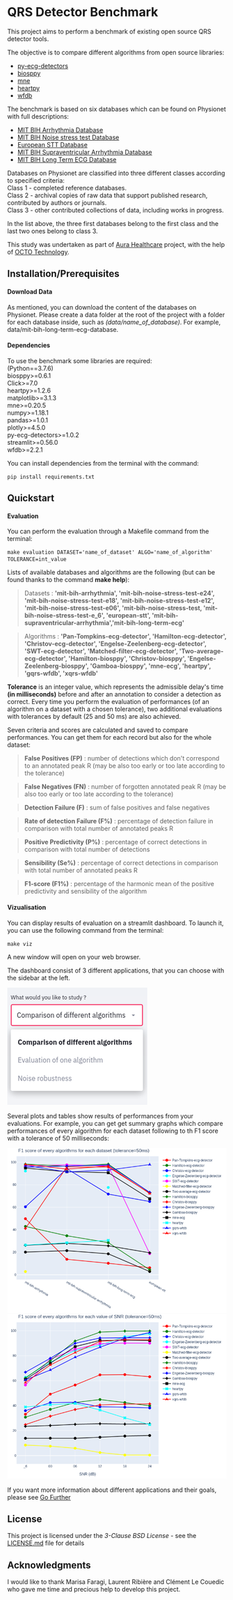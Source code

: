 # QRS Detector Benchmark

This project aims to perform a benchmark of existing open source QRS detector tools.

The objective is to compare different algorithms from open source libraries:
- [py-ecg-detectors](https://github.com/berndporr/py-ecg-detectors)
- [biosppy](https://github.com/PIA-Group/BioSPPy)
- [mne](https://github.com/mne-tools/mne-python)
- [heartpy](https://github.com/paulvangentcom/heartrate_analysis_python)
- [wfdb](https://github.com/MIT-LCP/wfdb-python)

The benchmark is based on six databases which can be found on Physionet with full descriptions:
- [MIT BIH Arrhythmia Database](https://physionet.org/content/mitdb/1.0.0/)
- [MIT BIH Noise stress test Database](https://physionet.org/content/nstdb/1.0.0/)
- [European STT Database](https://physionet.org/content/edb/1.0.0/)
- [MIT BIH Supraventricular Arrhythmia Database](https://physionet.org/content/svdb/1.0.0/)
- [MIT BIH Long Term ECG Database](https://physionet.org/content/ltdb/1.0.0/)

Databases on Physionet are classified into three different classes according to specified criteria:  
    Class 1 - completed reference databases.  
    Class 2 - archival copies of raw data that support published research, contributed by authors or journals.  
    Class 3 - other contributed collections of data, including works in progress.   
    
In the list above, the three first databases belong to the first class and the last two ones belong to class 3.

This study was undertaken as part of [Aura Healthcare](https://www.aura.healthcare) project, with the help of [OCTO Technology](https://www.octo.com/fr).

## Installation/Prerequisites

#### Download Data

As mentioned, you can download the content of the databases on Physionet. Please create a data folder at the root of the project with a folder for each database inside, such as _(data/name_of_database)_. For example, data/mit-bih-long-term-ecg-database.

#### Dependencies

To use the benchmark some libraries are required:  
(Python==3.7.6)  
biosppy>=0.6.1  
Click>=7.0  
heartpy>=1.2.6  
matplotlib>=3.1.3  
mne>=0.20.5  
numpy>=1.18.1  
pandas>=1.0.1  
plotly>=4.5.0  
py-ecg-detectors>=1.0.2  
streamlit>=0.56.0  
wfdb>=2.2.1  

You can install dependencies from the terminal with the command:

```
pip install requirements.txt
```

## Quickstart

#### Evaluation

You can perform the evaluation through a Makefile command from the terminal:  
```
make evaluation DATASET='name_of_dataset' ALGO='name_of_algorithm' TOLERANCE=int_value
```  

Lists of available databases and algorithms are the following (but can be found thanks to the command **make help**):  
 > Datasets : **'mit-bih-arrhythmia', 'mit-bih-noise-stress-test-e24', 'mit-bih-noise-stress-test-e18', 'mit-bih-noise-stress-test-e12', 'mit-bih-noise-stress-test-e06', 'mit-bih-noise-stress-test, 'mit-bih-noise-stress-test-e_6', 'european-stt', 'mit-bih-supraventricular-arrhythmia','mit-bih-long-term-ecg'**
 
 > Algorithms : **'Pan-Tompkins-ecg-detector', 'Hamilton-ecg-detector', 'Christov-ecg-detector', 'Engelse-Zeelenberg-ecg-detector', 'SWT-ecg-detector', 'Matched-filter-ecg-detector', 'Two-average-ecg-detector', 'Hamilton-biosppy', 'Christov-biosppy', 'Engelse-Zeelenberg-biosppy', 'Gamboa-biosppy', 'mne-ecg', 'heartpy', 'gqrs-wfdb', 'xqrs-wfdb'**
 
**Tolerance** is an integer value, which represents the admissible delay's time **(in milliseconds)** before and after an annotation to consider a detection as correct. Every time you perform the evaluation of performances (of an algorithm on a dataset with a chosen tolerance), two additional evaluations with tolerances by default (25 and 50 ms) are also achieved.

Seven criteria and scores are calculated and saved to compare performances. You can get them for each record but also for the whole dataset:

> **False Positives (FP)** : number of detections which don't correspond to an annotated peak R (may be also too early or too late according to the tolerance)
 
> **False Negatives (FN)** : number of forgotten annotated peak R (may be also too early or too late according to the tolerance)

> **Detection Failure (F)** : sum of false positives and false negatives

> **Rate of detection Failure (F%)** : percentage of detection failure in comparison with total number of annotated peaks R
 
> **Positive Predictivity (P%)** : percentage of correct detections in comparison with total number of detections
 
> **Sensibility (Se%)** : percentage of correct detections in comparison with total number of annotated peaks R 
 
> **F1-score (F1%)** : percentage of the harmonic mean of the positive predictivity and sensibility of the algorithm

#### Vizualisation 

You can display results of evaluation on a streamlit dashboard. To launch it, you can use the following command from the terminal:
```
make viz
```
A new window will open on your web browser.

The dashboard consist of 3 different applications, that you can choose with the sidebar at the left.

![image](figures/applications_list.png)  

Several plots and tables show results of performances from your evaluations. For example, you can get get summary graphs which compare performances of every algorithm for each dataset following to th F1 score with a tolerance of 50 milliseconds:  

![image](figures/F1_global_comparison.png)
![image](figures/F1_noise_test.png)  

If you want more information about different applications and their goals, please see [Go Further](README2.md)


## License

This project is licensed under the *3-Clause BSD License* - see the [LICENSE.md]() file for details

## Acknowledgments

I would like to thank Marisa Faragi, Laurent Ribière and Clément Le Couedic who gave me time and precious help to develop this project.
